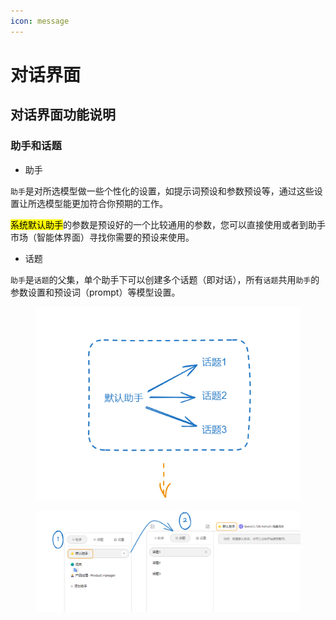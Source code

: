 ```yaml
---
icon: message
---
```


# 对话界面

## 对话界面功能说明

### 助手和话题

* 助手

`助手`是对所选模型做一些个性化的设置，如提示词预设和参数预设等，通过这些设置让所选模型能更加符合你预期的工作。

<mark style="background-color:yellow;">系统默认助手</mark>的参数是预设好的一个比较通用的参数，您可以直接使用或者到助手市场（智能体界面）寻找你需要的预设来使用。



* 话题

`助手`是`话题`的父集，单个助手下可以创建多个话题（即对话），所有`话题`共用`助手`的参数设置和预设词（prompt）等模型设置。



<figure><img src="../../.gitbook/assets/image (4).png" alt=""><figcaption></figcaption></figure>

<figure><img src="../../.gitbook/assets/image (5).png" alt=""><figcaption></figcaption></figure>
